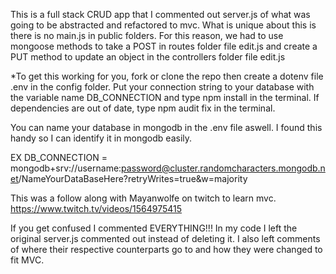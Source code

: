 This is a full stack CRUD app that I commented out server.js of what was going to be abstracted and refactored to mvc.
What is unique about this is there is no main.js in public folders. 
For this reason, we had to use mongoose methods to take a POST in routes folder file edit.js and create a PUT method to update an object in the controllers folder file edit.js

*To get this working for you, fork or clone the repo then create a dotenv file .env in the config folder. Put your connection string to your database with the variable name DB_CONNECTION and type npm install in the terminal. If dependencies are out of date, type npm audit fix in the terminal.

You can name your database in mongodb in the .env file aswell. I found this handy so I can identify it in mongodb easily.

EX DB_CONNECTION = mongodb+srv://username:password@cluster.randomcharacters.mongodb.net/NameYourDataBaseHere?retryWrites=true&w=majority

This was a follow along with Mayanwolfe on twitch to learn mvc. https://www.twitch.tv/videos/1564975415

If you get confused I commented EVERYTHING!!! In my code I left the original server.js commented out instead of deleting it. I also left comments of where their respective counterparts go to and how they were changed to fit MVC.
